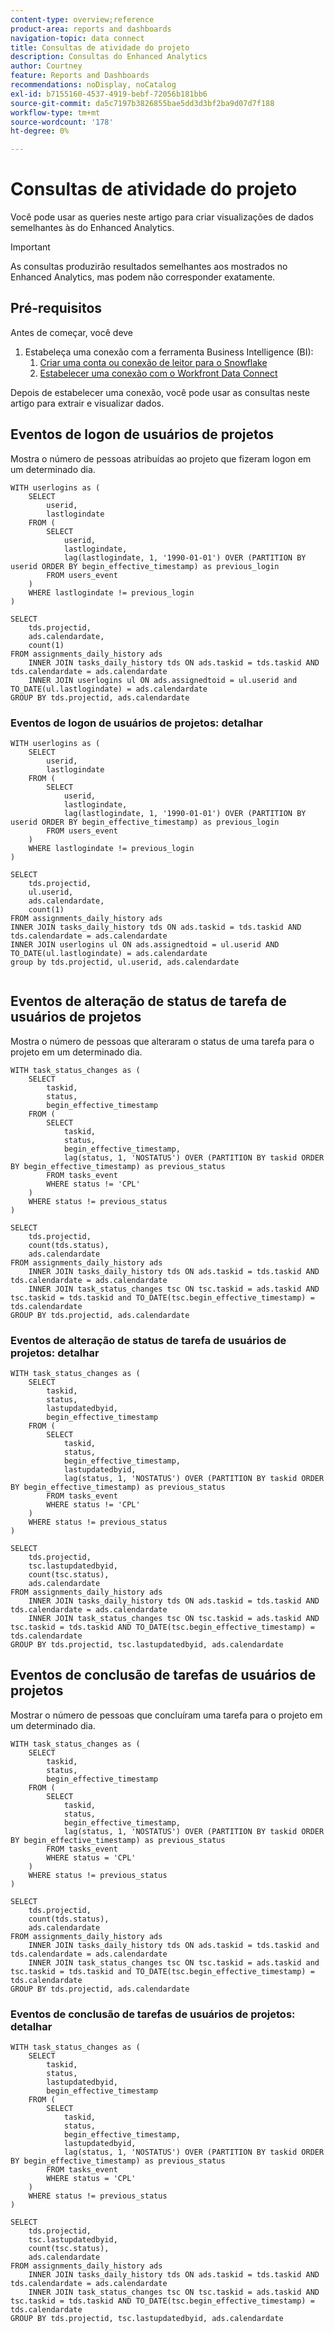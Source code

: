 ```yaml
---
content-type: overview;reference
product-area: reports and dashboards
navigation-topic: data connect
title: Consultas de atividade do projeto
description: Consultas do Enhanced Analytics
author: Courtney
feature: Reports and Dashboards
recommendations: noDisplay, noCatalog
exl-id: b7155160-4537-4919-bebf-72056b181bb6
source-git-commit: da5c7197b3826855bae5dd3d3bf2ba9d07d7f188
workflow-type: tm+mt
source-wordcount: '178'
ht-degree: 0%

---
```


# Consultas de atividade do projeto

Você pode usar as queries neste artigo para criar visualizações de dados semelhantes às do Enhanced Analytics.

>[!IMPORTANT]
>
>As consultas produzirão resultados semelhantes aos mostrados no Enhanced Analytics, mas podem não corresponder exatamente.


## Pré-requisitos

Antes de começar, você deve

1. Estabeleça uma conexão com a ferramenta Business Intelligence (BI):
   1. [Criar uma conta ou conexão de leitor para o Snowflake](/help/quicksilver/reports-and-dashboards/data-lake/create-a-reader-account.md)
   1. [Estabelecer uma conexão com o Workfront Data Connect](/help/quicksilver/reports-and-dashboards/data-lake/share-data-externally.md)

Depois de estabelecer uma conexão, você pode usar as consultas neste artigo para extrair e visualizar dados.

## Eventos de logon de usuários de projetos

Mostra o número de pessoas atribuídas ao projeto que fizeram logon em um determinado dia.

```
WITH userlogins as ( 
    SELECT 
        userid, 
        lastlogindate 
    FROM ( 
        SELECT 
            userid, 
            lastlogindate, 
            lag(lastlogindate, 1, '1990-01-01') OVER (PARTITION BY userid ORDER BY begin_effective_timestamp) as previous_login 
        FROM users_event 
    ) 
    WHERE lastlogindate != previous_login 
) 
 
SELECT 
    tds.projectid, 
    ads.calendardate, 
    count(1) 
FROM assignments_daily_history ads 
    INNER JOIN tasks_daily_history tds ON ads.taskid = tds.taskid AND tds.calendardate = ads.calendardate 
    INNER JOIN userlogins ul ON ads.assignedtoid = ul.userid and TO_DATE(ul.lastlogindate) = ads.calendardate 
GROUP BY tds.projectid, ads.calendardate
```

### Eventos de logon de usuários de projetos: detalhar

```
WITH userlogins as ( 
    SELECT 
        userid, 
        lastlogindate 
    FROM ( 
        SELECT 
            userid, 
            lastlogindate, 
            lag(lastlogindate, 1, '1990-01-01') OVER (PARTITION BY userid ORDER BY begin_effective_timestamp) as previous_login 
        FROM users_event 
    ) 
    WHERE lastlogindate != previous_login 
) 

SELECT 
    tds.projectid, 
    ul.userid, 
    ads.calendardate, 
    count(1) 
FROM assignments_daily_history ads 
INNER JOIN tasks_daily_history tds ON ads.taskid = tds.taskid AND tds.calendardate = ads.calendardate 
INNER JOIN userlogins ul ON ads.assignedtoid = ul.userid AND TO_DATE(ul.lastlogindate) = ads.calendardate 
group by tds.projectid, ul.userid, ads.calendardate
 
```

## Eventos de alteração de status de tarefa de usuários de projetos

Mostra o número de pessoas que alteraram o status de uma tarefa para o projeto em um determinado dia.

```
WITH task_status_changes as (  
    SELECT 
        taskid, 
        status, 
        begin_effective_timestamp  
    FROM (  
        SELECT 
            taskid, 
            status, 
            begin_effective_timestamp, 
            lag(status, 1, 'NOSTATUS') OVER (PARTITION BY taskid ORDER BY begin_effective_timestamp) as previous_status 
        FROM tasks_event 
        WHERE status != 'CPL' 
    )  
    WHERE status != previous_status  
)  
 
SELECT 
    tds.projectid, 
    count(tds.status), 
    ads.calendardate 
FROM assignments_daily_history ads 
    INNER JOIN tasks_daily_history tds ON ads.taskid = tds.taskid AND tds.calendardate = ads.calendardate 
    INNER JOIN task_status_changes tsc ON tsc.taskid = ads.taskid AND tsc.taskid = tds.taskid and TO_DATE(tsc.begin_effective_timestamp) = tds.calendardate 
GROUP BY tds.projectid, ads.calendardate
```

### Eventos de alteração de status de tarefa de usuários de projetos: detalhar

```
WITH task_status_changes as (  
    SELECT 
        taskid, 
        status, 
        lastupdatedbyid, 
        begin_effective_timestamp  
    FROM (  
        SELECT 
            taskid, 
            status, 
            begin_effective_timestamp, 
            lastupdatedbyid, 
            lag(status, 1, 'NOSTATUS') OVER (PARTITION BY taskid ORDER BY begin_effective_timestamp) as previous_status  
        FROM tasks_event  
        WHERE status != 'CPL'  
    )  
    WHERE status != previous_status  
)  
 
SELECT 
    tds.projectid, 
    tsc.lastupdatedbyid, 
    count(tsc.status), 
    ads.calendardate 
FROM assignments_daily_history ads 
    INNER JOIN tasks_daily_history tds ON ads.taskid = tds.taskid AND tds.calendardate = ads.calendardate 
    INNER JOIN task_status_changes tsc ON tsc.taskid = ads.taskid AND tsc.taskid = tds.taskid AND TO_DATE(tsc.begin_effective_timestamp) = tds.calendardate 
GROUP BY tds.projectid, tsc.lastupdatedbyid, ads.calendardate
```

## Eventos de conclusão de tarefas de usuários de projetos

Mostrar o número de pessoas que concluíram uma tarefa para o projeto em um determinado dia.

```
WITH task_status_changes as (  
    SELECT 
        taskid, 
        status, 
        begin_effective_timestamp  
    FROM (  
        SELECT 
            taskid, 
            status, 
            begin_effective_timestamp, 
            lag(status, 1, 'NOSTATUS') OVER (PARTITION BY taskid ORDER BY begin_effective_timestamp) as previous_status  
        FROM tasks_event  
        WHERE status = 'CPL'  
    )  
    WHERE status != previous_status  
) 
 
SELECT 
    tds.projectid, 
    count(tds.status), 
    ads.calendardate 
FROM assignments_daily_history ads 
    INNER JOIN tasks_daily_history tds ON ads.taskid = tds.taskid and tds.calendardate = ads.calendardate 
    INNER JOIN task_status_changes tsc ON tsc.taskid = ads.taskid and tsc.taskid = tds.taskid and TO_DATE(tsc.begin_effective_timestamp) = tds.calendardate 
GROUP BY tds.projectid, ads.calendardate
```

### Eventos de conclusão de tarefas de usuários de projetos: detalhar

```
WITH task_status_changes as (  
    SELECT 
        taskid, 
        status, 
        lastupdatedbyid, 
        begin_effective_timestamp  
    FROM (  
        SELECT 
            taskid, 
            status, 
            begin_effective_timestamp, 
            lastupdatedbyid, 
            lag(status, 1, 'NOSTATUS') OVER (PARTITION BY taskid ORDER BY begin_effective_timestamp) as previous_status  
        FROM tasks_event  
        WHERE status = 'CPL'  
    )  
    WHERE status != previous_status  
)  
 
SELECT 
    tds.projectid, 
    tsc.lastupdatedbyid, 
    count(tsc.status), 
    ads.calendardate 
FROM assignments_daily_history ads 
    INNER JOIN tasks_daily_history tds ON ads.taskid = tds.taskid AND tds.calendardate = ads.calendardate 
    INNER JOIN task_status_changes tsc ON tsc.taskid = ads.taskid AND tsc.taskid = tds.taskid AND TO_DATE(tsc.begin_effective_timestamp) = tds.calendardate 
GROUP BY tds.projectid, tsc.lastupdatedbyid, ads.calendardate
```
